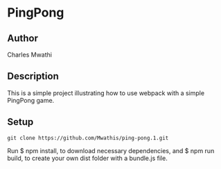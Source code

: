 # PingPong

## Author
Charles Mwathi

## Description
This is a simple project illustrating how to use webpack with a simple PingPong game.

## Setup
```
git clone https://github.com/Mwathis/ping-pong.1.git
```
Run $ npm install, to download necessary dependencies, and $ npm run build, to create your own dist folder with a bundle.js file.

